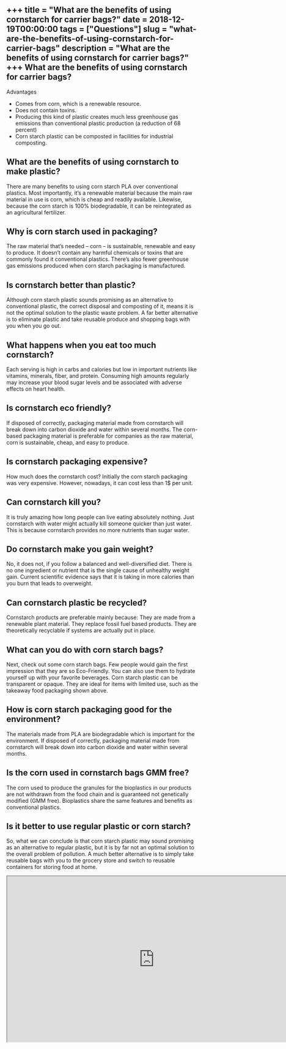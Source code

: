 +++
title = "What are the benefits of using cornstarch for carrier bags?"
date = 2018-12-19T00:00:00
tags = ["Questions"]
slug = "what-are-the-benefits-of-using-cornstarch-for-carrier-bags"
description = "What are the benefits of using cornstarch for carrier bags?"
+++
What are the benefits of using cornstarch for carrier bags?
-----------------------------------------------------------

Advantages

- Comes from corn, which is a renewable resource.
- Does not contain toxins.
- Producing this kind of plastic creates much less greenhouse gas emissions than conventional plastic production (a reduction of 68 percent)
- Corn starch plastic can be composted in facilities for industrial composting.

What are the benefits of using cornstarch to make plastic?
----------------------------------------------------------

There are many benefits to using corn starch PLA over conventional plastics. Most importantly, it’s a renewable material because the main raw material in use is corn, which is cheap and readily available. Likewise, because the corn starch is 100% biodegradable, it can be reintegrated as an agricultural fertilizer.

Why is corn starch used in packaging?
-------------------------------------

The raw material that’s needed – corn – is sustainable, renewable and easy to produce. It doesn’t contain any harmful chemicals or toxins that are commonly found it conventional plastics. There’s also fewer greenhouse gas emissions produced when corn starch packaging is manufactured.

Is cornstarch better than plastic?
----------------------------------

Although corn starch plastic sounds promising as an alternative to conventional plastic, the correct disposal and composting of it, means it is not the optimal solution to the plastic waste problem. A far better alternative is to eliminate plastic and take reusable produce and shopping bags with you when you go out.

What happens when you eat too much cornstarch?
----------------------------------------------

Each serving is high in carbs and calories but low in important nutrients like vitamins, minerals, fiber, and protein. Consuming high amounts regularly may increase your blood sugar levels and be associated with adverse effects on heart health.

Is cornstarch eco friendly?
---------------------------

If disposed of correctly, packaging material made from cornstarch will break down into carbon dioxide and water within several months. The corn-based packaging material is preferable for companies as the raw material, corn is sustainable, cheap, and easy to produce.

Is cornstarch packaging expensive?
----------------------------------

How much does the cornstarch cost? Initially the corn starch packaging was very expensive. However, nowadays, it can cost less than 1$ per unit.

Can cornstarch kill you?
------------------------

It is truly amazing how long people can live eating absolutely nothing. Just cornstarch with water might actually kill someone quicker than just water. This is because cornstarch provides no more nutrients than sugar water.

Do cornstarch make you gain weight?
-----------------------------------

No, it does not, if you follow a balanced and well-diversified diet. There is no one ingredient or nutrient that is the single cause of unhealthy weight gain. Current scientific evidence says that it is taking in more calories than you burn that leads to overweight.

Can cornstarch plastic be recycled?
-----------------------------------

Cornstarch products are preferable mainly because: They are made from a renewable plant material. They replace fossil fuel based products. They are theoretically recyclable if systems are actually put in place.

What can you do with corn starch bags?
--------------------------------------

Next, check out some corn starch bags. Few people would gain the first impression that they are so Eco-Friendly. You can also use them to hydrate yourself up with your favorite beverages. Corn starch plastic can be transparent or opaque. They are ideal for items with limited use, such as the takeaway food packaging shown above.

How is corn starch packaging good for the environment?
------------------------------------------------------

The materials made from PLA are biodegradable which is important for the environment. If disposed of correctly, packaging material made from cornstarch will break down into carbon dioxide and water within several months.

Is the corn used in cornstarch bags GMM free?
---------------------------------------------

The corn used to produce the granules for the bioplastics in our products are not withdrawn from the food chain and is guaranteed not genetically modified (GMM free). Bioplastics share the same features and benefits as conventional plastics.

Is it better to use regular plastic or corn starch?
---------------------------------------------------

So, what we can conclude is that corn starch plastic may sound promising as an alternative to regular plastic, but it is by far not an optimal solution to the overall problem of pollution. A much better alternative is to simply take reusable bags with you to the grocery store and switch to reusable containers for storing food at home.

<iframe allow="accelerometer; autoplay; clipboard-write; encrypted-media; gyroscope; picture-in-picture" allowfullscreen="" class="__youtube_prefs__  epyt-is-override  no-lazyload" data-no-lazy="1" data-origheight="433" data-origwidth="770" data-skipgform_ajax_framebjll="" height="433" id="_ytid_59595" loading="lazy" src="https://www.youtube.com/embed/llyOJ5ug80E?enablejsapi=1&autoplay=0&cc_load_policy=0&cc_lang_pref=&iv_load_policy=1&loop=0&modestbranding=0&rel=1&fs=1&playsinline=0&autohide=2&theme=dark&color=red&controls=1&" title="YouTube player" width="770"></iframe>